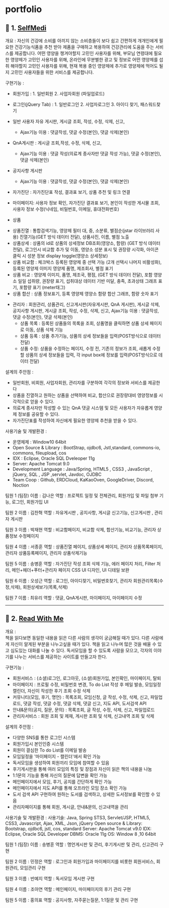 # portfolio

## :pushpin: 1. [SelfMedi](https://github.com/thdqudgns/SelfMedi)
개요 : 
자신의 건강에 소비를 아끼지 않는 소비층들이 보다 쉽고 간편하게 개개인에게 필요한 
건강기능식품을 추천 받아 제품을 구매하고 복용하여 건강관리에 도움을 주는 서비스를 제공합니다.
어떤 영양을 챙겨야할지 고민인 사용자를 위해, 부모님 연령대에 필요한 영양제가 고민인 사용자를 위해,
온라인에 무분별한 광고 및 정보로 어떤 영양제를 섭취 해야할지 고민인 사용자를 위해,
현재 복용 중인 영양제에 추가로 영양제에 먹어도 될지 고민인 사용자들을 위한 서비스를 제공합니다.



구현기능 : 
+ 회원가입 : 1. 일반회원 2. 사업자회원 (파일업로드)
+ 로그인(jQuery Tab) : 1. 일반로그인 2. 사업자로그인 3. 아이디 찾기, 패스워드찾기

+ 일반 사용자 자유 게시판, 게시글 조회, 작성, 수정, 삭제, 신고, 
	- Ajax기능 이용 : 댓글작성, 댓글 수정(본인), 댓글 삭제(본인) 

+ QnA게시판 : 게시글 조회,작성, 수정, 삭제, 신고, 
	- Ajax기능 이용 : 댓글 작성(의료계 종사자만 댓글 작성 가능), 댓글 수정(본인), 댓글 삭제(본인) 

+ 공지사항 게시판
	- Ajax기능 이용 : 댓글작성, 댓글 수정(본인), 댓글 삭제(본인)

+ 자가진단 : 자가진단표 작성, 결과표 보기, 상품 추천 및 링크 연결
+ 마이페이지: 사용자 정보 확인, 자가진단 결과표 보기, 본인이 작성한 게시물 조회, 사용자 정보 수정(닉네임, 비밀번호, 이메일, 휴대전화번호)

+ 상품
- 상품진열 : 통합검색기능, 영양제 필터 대, 중, 소분류, 별점순(jstar 라이브러리 사용) 진열기능(GET 방식 데이터 전달), 상품사진, 이름, 별점 노출
- 상품상세 : 상품의 id로 상품의 상세정보 DB조회(영양소, 함량) (GET 방식 데이터 전달), 로그인시 비교함 추가 및 이동, 영양소 성분 표시 및 권장량 시각화, 아이콘 클릭 시 성분 정보 display toggle(영양소 상세정보)
- 상품 비교함 : 체크박스 등록된 영양제 중 선택 가능 (2개 선택시 나머지 비활성화), 등록된 영양제 이미지 영양제 품명, 제조회사, 별점 표기
- 상품 비교 : 영양제 이미지, 품명, 제조국, 평점, (GET 방식 데이터 전달), 포함 영양소 일일 섭취량, 권장량 표기, 섭취대상 데이터 기반 미달, 충족, 초과상태 그래프 표기, 포함량 표기 (meter태그)
- 상품 합산 : 상품 정보표기, 등록 영양제 영양소 함량 합산 그래프, 함량 숫자 표기

+ 관리자 : 회원관리, 상품관리, 신고게시판(자유게시판, QnA 게시판), 게시글 삭제, 공지사항 게시판, 
	   게시글 조회, 작성, 수정, 삭제, 신고, Ajax기능 이용 : 댓글작성, 댓글 수정(본인), 댓글 삭제(본인)
   - 상품 목록 : 등록된 상품들의 목록을 조회, 상품명을 클릭하면 상품 상세 페이지로 이동, 상품 삭제 기능
   - 상품 등록 : 상품 추가기능, 상품의 상세 정보들을 입력(POST방식으로 데이터 전달)
   - 상품 수정: 상품을 수정하는 페이지, 수정 전, 기존의 정보가 조회, 새롭게 수정할 상품의 상세 정보들을 입력, 각 input box에 정보를 입력(POST방식으로 데이터 전달)




설계의 주안점 : 
- 일반회원, 비회원, 사업자회원, 관리자를 구분하여 각각의 정보와 서비스를 제공한다
- 상품을 진열하고 원하는 상품을 선택하여 비교, 합산으로 권장량대비 영양정보를 시각적으로 얻을 수 있다.
- 의료계 종사자만 작성할 수 있는 QnA 댓글 시스템 및 모든 사용자가 자유롭게 영양제 정보를 공유할 수 있다.
- 자가진단표를 작성하여 자신에게 필요한 영양제 추천을 받을 수 있다.




사용기술 및 개발환경 : 
- 운영체제 : Window10 64bit
- Open Source & Library : BootStrap, ojdbc6, Jstl,standard, commons-io, commons, fileupload, cos
- IDX : Eclipse, Oracle SQL Dveleoper 11g
- Server: Apache Tomcat 9.0
- Development Language : Java/Spring, HTML5 , CSS3 , JavaScript , jQuery, SQL , JSP ,servlet, Javdoc, OJDBC
- Team Coop : Github, ERDCloud, KaKaoOven, GoogleDriver, Discord, Noction




팀원 1 (팀장)
	이름 : 김나은
	역할 : 프로젝트 일정 및 전체관리, 회원가입 및 파일 첨부 기능, 로그인, 회원가입 UI

팀원 2
	이름 : 김찬혁
	역할 : 자유게시판 , 공지사항, 게시글 신고기능, 신고게시판 , 관리자 게시판

팀원 3
	이름 : 박재현
	역할 : 비교함페이지, 비교함 삭제, 합산기능, 비교기능, 관리자 상품정보 수정페이지

팀원 4
	이름 : 서종훈
	역할 : 상품진열 페이지, 상품상세 페이지, 관리자 상품목록페이지, 관리자 상품등록페이지, 관리자 상품삭제기능

팀원 5
	이름 : 송병훈
	역할 : 자가진단 작성 조회 삭제 기능, 에러 페이지 처리, Filter 처리, 메인+헤더+푸터+관리자 페이지 CSS UI 디자인, UI 디테일 보완

팀원 6 
	이름 : 오성근
	역할 : 로그인, 아이디찾기, 비밀번호찾기, 관리자 회원관리목록(수정,삭제), 회원상세보기(목록,삭제)

팀원 7
	이름 : 최유리
	역할 : 댓글, QnA게시판, 마이페이지, 마이페이지 수정

---

## :pushpin: 2. [Read With Me](https://github.com/thdqudgns/ReadWithMe)
개요 :  
책을 읽다보면 동일한 내용을 읽은 다른 사람의 생각이 궁금해질 때가 있다. 다른 사람에게 자신이 알게된 부분을 나누고싶을 때가 있다. 책을 읽고 나누며 많은 것을 배울 수 있고 심도있는 대화를 나눌 수 있다. 독서모임을 할 수 있도록 사람을 모으고, 각자의 이야기를 나누는 서비스를 제공하는 사이트를 만들고자 한다. 




구현기능 : 
- 회원서비스 : (소셜)로그인, 로그아웃, (소셜)회원가입, 본인확인, 마이페이지, 탈퇴 
- 마이페이지 : 프로필 수정, 비밀번호 변경, To do List 작성 후 메일 발송, 모임일정 캘린더, 자신이 작성한 후기 조회 수정 삭제
- 커뮤니티(모임, 후기, 명언) : 목록조회, 모임신청, 글 작성, 수정, 삭제, 신고, 파일업로드, 댓글 작성, 댓글 수정, 댓글 삭제, 댓글 신고, 지도 API, 도서검색 API
- 안내&문의(공지, 질문, 문의) : 목록조회, 글 작성, 수정, 삭제, 신고, 파일업로드 
- 관리자서비스 : 회원 조회 및 제재, 게시판 조회 및 삭제, 신고내역 조회 및 삭제



설계의 주안점 : 
- 다양한 SNS를 통한 로그인 시스템
- 회원가입시 본인인증 시스템
- 회원이 결심한 To do List를 이메일 발송
- 모임일정을 '마이페이지 - 캘린더'에서 확인 가능
- 독서모임을 생성하여 회원끼리 모임에 참여할 수 있음
- 후기게시판을 통해 여러 모임의 특징 및 장점과 자신이 읽은 책의 내용을 나눔
- 1:1문의 기능을 통해 자신의 질문에 답변을 확인 가능
- 메인페이지에서 모임, 후기, 공지를 간단하게 확인 가능 
- 메인페이지에서 지도 API를 통해 오프라인 모임 장소 확인 가능
- 도서 검색 API 구현하여 원하는 도서를 검색하고, 상세한 도서정보를 확인할 수 있음
- 관리자페이지를 통해 회원, 게시글, 안내&문의, 신고내역을 관리



사용기술 및 개발환경 : 
사용기술: Java, Spring STS3, Servlet/JSP, HTML5, CSS3, Javascript, Ajax, XML, Json, jQuery
Open source & Library: Bootstrap, ojdbc6, jstl, cos, standard
Server: Apache Tomcat v9.0
IDX: Eclipse, Oracle SQL Developer
DBMS: Oracle 11g
OS: Window 8 ,10 64bit



팀원 1 (팀장)
	이름 : 송병훈
	역할 : 명언게시판 및 관리, 후기게시판 및 관리, 신고관리 구현

팀원 2
	이름 : 민정은
	역할 : 로그인과 회원가입과 마이페이지를 비롯한 회원서비스, 회원관리, 모임관리 구현

팀원 3
	이름 : 반예지
	역할 : 독서모임 게시판 구현

팀원 4
	이름 : 조아연
	역할 : 메인페이지, 마이페이지의 후기 관리 구현

팀원 5
	이름 : 홍의표
	역할 : 공지사항, 자주묻는질문, 1:1질문 및 관리 구현
